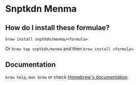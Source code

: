 # Snptkdn Menma

## How do I install these formulae?

`brew install snptkdn/menma/<formula>`

Or `brew tap snptkdn/menma` and then `brew install <formula>`.

## Documentation

`brew help`, `man brew` or check [Homebrew's documentation](https://docs.brew.sh).
